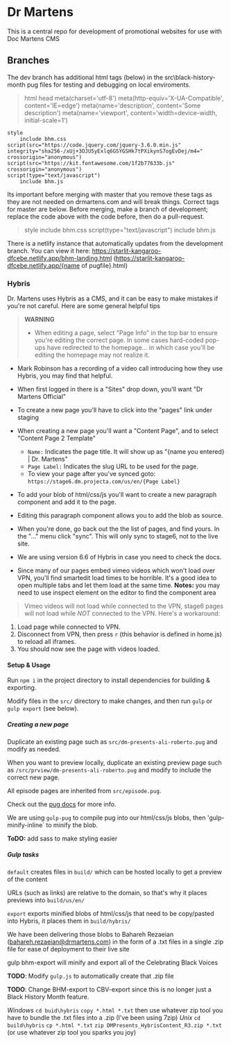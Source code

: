 # Dr Martens

This is a central repo for development of promotional websites for use with Doc Martens CMS

## Branches

The dev branch has additional html tags (below) in the src\black-history-month pug files for testing and debugging on local enviroments. 

> html
  	head
		  	meta(charset='utf-8')
		  	meta(http-equiv='X-UA-Compatible', content='IE=edge')
	  		meta(name='description', content='Some description')
	  		meta(name='viewport', content='width=device-width, initial-scale=1')

  	style 
	  	include bhm.css
  	script(src="https://code.jquery.com/jquery-3.6.0.min.js" integrity="sha256-/xUj+3OJU5yExlq6GSYGSHk7tPXikynS7ogEvDej/m4=" crossorigin="anonymous")
  	script(src="https://kit.fontawesome.com/1f2b77633b.js" crossorigin="anonymous")
  	script(type="text/javascript")
	  	include bhm.js


Its important before merging with master that you remove these tags as they are not needed on drmartens.com and will break things. Correct tags for master are below. Before merging, make a branch of development; replace the code above with the code before, then do a pull-request.

> style 
	  include bhm.css
  script(type="text/javascript")
  	include bhm.js

There is a netlify instance that automatically updates from the development branch. You can view it here: https://starlit-kangaroo-dfcebe.netlify.app/bhm-landing.html (https://starlit-kangaroo-dfcebe.netlify.app/{name of pugfile}.html)

### Hybris

 Dr. Martens uses Hybris as a CMS, and it can be easy to make mistakes if you're not careful. Here are some general helpful tips

>  **WARNING**
> - When editing a page, select "Page Info" in the top bar to ensure you're editing the correct page. In some cases hard-coded pop-ups have redirected to the homepage... in which case you'll be editing the homepage may not realize it.

- Mark Robinson has a recording of a video call introducing how they use Hybris, you may find that helpful.
- When first logged in there is a "Sites" drop down, you'll want "Dr Martens Official"
- To create a new page you'll have to click into the "pages" link under staging
- When creating a new page you'll want a "Content Page", and to select "Content Page 2 Template"
  - `Name:` Indicates the page title. It will show up as "{name you entered} | Dr. Martens"
  - `Page Label:` Indicates the slug URL to be used for the page. 
  - To view your page after you've synced goto: `https://stage6.dm.projecta.com/us/en/{Page Label}`

- To add your blob of html/css/js you'll want to create a new paragraph component and add it to the page.
- Editing this paragraph component allows you to add the blob as source.
- When you're done, go back out the the list of pages, and find yours. In the "..." menu click "sync". This will only sync to stage6, not to the live site.
- We are using version 6.6 of Hybris in case you need to check the docs.
- Since many of our pages embed vimeo videos which won't load over VPN, you'll find smartedit load times to be horrible. It's a good idea to open multiple tabs and let them load at the same time.
**Notes:** you may need to use inspect element on the editor to find the component area

> Vimeo videos will not load while connected to the VPN, stage6 pages will not load while *NOT* connected to the VPN. Here's a workaround:
 1) Load page while connected to VPN.
 2) Disconnect from VPN, then press `r` (this behavior is defined in home.js) to reload all iframes.
 3) You should now see the page with videos loaded. 

#### Setup & Usage

Run `npm i` in the project directory to install dependencies for building & exporting.

Modify files in the `src/` directory to make changes, and then run `gulp` or `gulp export` (see below).

##### Creating a new page

Duplicate an existing page such as `src/dm-presents-ali-roberto.pug` and modify as needed.

When you want to preview locally, duplicate an existing preview page such as `/src/prview/dm-presents-ali-roberto.pug` and modify to include the correct new page.

All episode pages are inherited from `src/episode.pug`.

Check out the [pug docs](https://pugjs.org/language/attributes.html) for more info.

We are using `gulp-pug` to compile pug into our html/css/js blobs, then 'gulp-minify-inline` to minify the blob.

**ToDO:** add sass to make styling easier

##### Gulp tasks 

`default` creates files in `build/` which can be hosted locally to get a preview of the content

URLs (such as links) are relative to the domain, so that's why it places previews into `build/us/en/`

`export` exports minified blobs of html/css/js that need to be copy/pasted into Hybris, it places them in `build/hybris/`

We have been delivering those blobs to Bahareh Rezaeian (bahareh.rezaeian@drmartens.com) in the form of a .txt files in a single .zip file for ease of deployment to their live site

gulp bhm-export will minify and export all of the Celebrating Black Voices

**TODO**: Modify `gulp.js` to automatically create that .zip file

**TODO**: Change BHM-export to CBV-export since this is no longer just a Black History Month feature.

*Windows* `cd buid\hybris` `copy *.html *.txt` then use whatever zip tool you have to bundle the .txt files into a .zip (I've been using 7zip)
*Unix* `cd build\hybris` `cp *.html *.txt` `zip DMPresents_HybrisContent_R3.zip *.txt` (or use whatever zip tool you sparks you joy)

